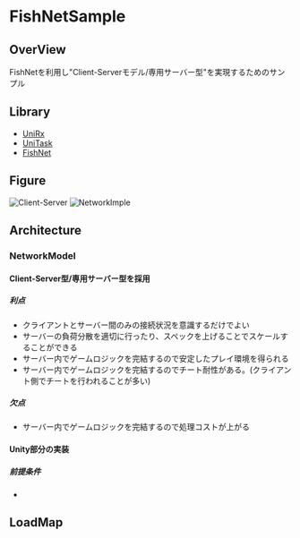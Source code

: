 # FishNetSample

## OverView

FishNetを利用し"Client-Serverモデル/専用サーバー型"を実現するためのサンプル

## Library

- [UniRx](https://github.com/neuecc/UniRx)
- [UniTask](https://github.com/Cysharp/UniTask)
- [FishNet](https://github.com/FirstGearGames/FishNet)
## Figure
![Client-Server](https://user-images.githubusercontent.com/60887155/189012203-ecee4a32-1ab0-4b19-9aa6-85a484d51032.png)
![NetworkImple](https://user-images.githubusercontent.com/60887155/189012791-4cf8239a-7306-4d82-ac20-48b1c8e7471a.png)

## Architecture

### NetworkModel
#### Client-Server型/専用サーバー型を採用
##### 利点
- クライアントとサーバー間のみの接続状況を意識するだけでよい
- サーバーの負荷分散を適切に行ったり、スペックを上げることでスケールすることができる
- サーバー内でゲームロジックを完結するので安定したプレイ環境を得られる
- サーバー内でゲームロジックを完結するのでチート耐性がある。(クライアント側でチートを行われることが多い)

##### 欠点
- サーバー内でゲームロジックを完結するので処理コストが上がる

#### Unity部分の実装
##### 前提条件
- 

## LoadMap
